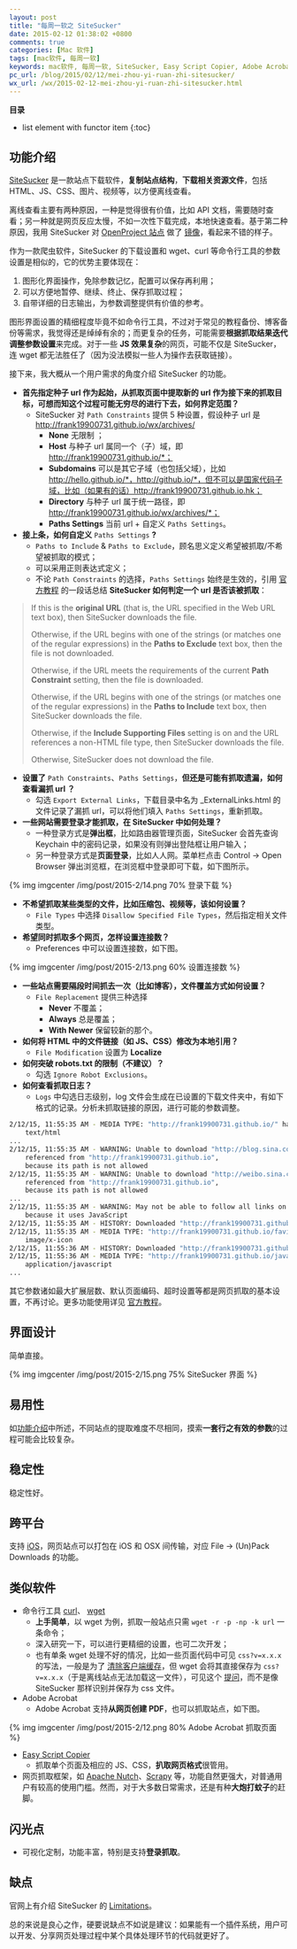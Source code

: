 ```yaml
---
layout: post
title: "每周一软之 SiteSucker"
date: 2015-02-12 01:38:02 +0800
comments: true
categories: [Mac 软件]
tags: [mac软件, 每周一软]
keywords: mac软件, 每周一软, SiteSucker, Easy Script Copier, Adobe Acrobat, curl, wget, 网页抓取
pc_url: /blog/2015/02/12/mei-zhou-yi-ruan-zhi-sitesucker/
wx_url: /wx/2015-02-12-mei-zhou-yi-ruan-zhi-sitesucker.html
---
```


__目录__

* list element with functor item
{:toc}

<!-- excerpt start -->

## 功能介绍

[SiteSucker](http://www.sitesucker.us/mac/mac.html) 是一款站点下载软件，**复制站点结构**，**下载相关资源文件**，包括 HTML、JS、CSS、图片、视频等，以方便离线查看。

离线查看主要有两种原因，一种是觉得很有价值，比如 API 文档，需要随时查看；另一种就是网页反应太慢，不如一次性下载完成，本地快速查看。基于第二种原因，我用 SiteSucker 对 [OpenProject 站点](https://www.openproject.org/) 做了 [镜像](http://frank19900731.github.io/ebook/openproject/)，看起来不错的样子。

作为一款爬虫软件，SiteSucker 的下载设置和 wget、curl 等命令行工具的参数设置是相似的，它的优势主要体现在：

1. 图形化界面操作，免除参数记忆，配置可以保存再利用；
2. 可以方便地暂停、继续、终止、保存抓取过程；
3. 自带详细的日志输出，为参数调整提供有价值的参考。

图形界面设置的精细程度毕竟不如命令行工具，不过对于常见的教程备份、博客备份等需求，我觉得还是绰绰有余的；而更复杂的任务，可能需要**根据抓取结果迭代调整参数设置**来完成。对于一些 **JS 效果复杂**的网页，可能不仅是 SiteSucker，连 wget 都无法胜任了（因为没法模拟一些人为操作去获取链接）。

<!-- excerpt end -->

接下来，我大概从一个用户需求的角度介绍 SiteSucker 的功能。

- **首先指定种子 url 作为起始，从抓取页面中提取新的 url 作为接下来的抓取目标，可想而知这个过程可能无穷尽的进行下去，如何界定范围？**
	- SiteSucker 对 `Path Constraints` 提供 5 种设置，假设种子 url 是 http://frank19900731.github.io/wx/archives/
		- **None**  无限制 ；
		- **Host**  与种子 url 属同一个（子）域，即 http://frank19900731.github.io/*；
		- **Subdomains**   可以是其它子域（也包括父域），比如 http://hello.github.io/*，http://github.io/*，但不可以是国家代码子域，比如（如果有的话）http://frank19900731.github.io.hk；
		- **Directory**  与种子 url 属于统一路径，即 http://frank19900731.github.io/wx/archives/*；
		- **Paths Settings**  当前 url + 自定义 `Paths Settings`。
-  **接上条，如何自定义** `Paths Settings` **?**
	- `Paths to Include` & `Paths to Exclude`，顾名思义定义希望被抓取/不希望被抓取的模式；
	- 可以采用正则表达式定义；
	- 不论 `Path Constraints` 的选择，`Paths Settings` 始终是生效的，引用 [官方教程](http://ricks-apps.com/osx/sitesucker/archive/2.x/2.6.x/2.6/manuals/en/pgs/Overview.html) 的一段话总结 **SiteSucker 如何判定一个 url 是否该被抓取**：

> If this is the **original URL** (that is, the URL specified in the Web URL text box), then SiteSucker downloads the file.
> 
> Otherwise, if the URL begins with one of the strings (or matches one of the regular expressions) in the **Paths to Exclude** text box, then the file is not downloaded.
> 
> Otherwise, if the URL meets the requirements of the current **Path Constraint** setting, then the file is downloaded.
> 
> Otherwise, if the URL begins with one of the strings (or matches one of the regular expressions) in the **Paths to Include** text box, then SiteSucker downloads the file.
> 
> Otherwise, if the **Include Supporting Files** setting is on and the URL references a non-HTML file type, then SiteSucker downloads the file.
> 
> Otherwise, SiteSucker does not download the file.

- **设置了**  `Path Constraints`、`Paths Settings`，**但还是可能有抓取遗漏，如何查看漏抓 url ？**
	- 勾选 `Export External Links`，下载目录中名为 _ExternalLinks.html 的文件记录了漏抓 url，可以将他们填入 `Paths Settings`，重新抓取。
- **一些网站需要登录才能抓取，在 SiteSucker 中如何处理？**
	- 一种登录方式是**弹出框**，比如路由器管理页面，SiteSucker 会首先查询 Keychain 中的密码记录，如果没有则弹出登陆框让用户输入；
	- 另一种登录方式是**页面登录**，比如人人网。菜单栏点击 Control -> Open Browser 弹出浏览框，在浏览框中登录即可下载，如下图所示。

{% img imgcenter /img/post/2015-2/14.png 70% 登录下载 %}

- **不希望抓取某些类型的文件，比如压缩包、视频等，该如何设置？**
	-  `File Types` 中选择 `Disallow Specified File Types`，然后指定相关文件类型。
- **希望同时抓取多个网页，怎样设置连接数？**
	- Preferences 中可以设置连接数，如下图。

{% img imgcenter /img/post/2015-2/13.png 60% 设置连接数 %}

- **一些站点需要隔段时间抓去一次（比如博客），文件覆盖方式如何设置？**
	- `File Replacement` 提供三种选择
		- **Never**  不覆盖；
		- **Always**  总是覆盖；
		- **With Newer**  保留较新的那个。
- **如何将 HTML 中的文件链接（如 JS、CSS）修改为本地引用？**
	- `File Modification` 设置为 **Localize**
- **如何突破 robots.txt 的限制（不建议）？**
	- 勾选 `Ignore Robot Exclusions`。
- **如何查看抓取日志？**
	- `Logs` 中勾选日志级别，log 文件会生成在已设置的下载文件夹中，有如下格式的记录。分析未抓取链接的原因，进行可能的参数调整。

```bash SiteSucker 日志记录
2/12/15, 11:55:35 AM - MEDIA TYPE: "http://frank19900731.github.io/" has a media type of
	text/html
...
2/12/15, 11:55:35 AM - WARNING: Unable to download "http://blog.sina.com/frank19900731",
	referenced from "http://frank19900731.github.io",
	because its path is not allowed
2/12/15, 11:55:35 AM - WARNING: Unable to download "http://weibo.sina.com/frank19900731",
	referenced from "http://frank19900731.github.io",
	because its path is not allowed
...
2/12/15, 11:55:35 AM - WARNING: May not be able to follow all links on "http://frank19900731.github.io"
	because it uses JavaScript
2/12/15, 11:55:35 AM - HISTORY: Downloaded "http://frank19900731.github.io"
2/12/15, 11:55:35 AM - MEDIA TYPE: "http://frank19900731.github.io/favicon.ico" has a media type of
	image/x-icon
2/12/15, 11:55:36 AM - HISTORY: Downloaded "http://frank19900731.github.io/favicon.ico"
2/12/15, 11:55:36 AM - MEDIA TYPE: "http://frank19900731.github.io/javascripts/modernizr.custom.js" has a media type of
	application/javascript
...
```

其它参数诸如最大扩展层数、默认页面编码、超时设置等都是网页抓取的基本设置，不再讨论。更多功能使用详见 [官方教程](http://ricks-apps.com/osx/sitesucker/archive/2.x/2.6.x/2.6/manuals/en/pgs/Overview.html)。

## 界面设计

简单直接。

{% img imgcenter /img/post/2015-2/15.png 75% SiteSucker 界面 %}

## 易用性

如[功能介绍](#section)中所述，不同站点的提取难度不尽相同，摸索**一套行之有效的参数**的过程可能会比较复杂。

## 稳定性

稳定性好。

##  跨平台

支持 [iOS](http://www.sitesucker.us/ios/ios.html)，网页站点可以打包在 iOS 和 OSX 间传输，对应 File -> (Un)Pack Downloads 的功能。

##  类似软件

- 命令行工具 [curl](http://curl.haxx.se/)、 [wget](https://www.gnu.org/software/wget/)
	- **上手简单**，以 wget 为例，抓取一般站点只需 `wget -r -p -np -k url` 一条命令；
	- 深入研究一下，可以进行更精细的设置，也可二次开发；
	- 也有单条 wget 处理不好的情况，比如一些页面代码中可见 `css?v=x.x.x` 的写法，一般是为了 [清除客户端缓存](http://blog.csdn.net/zanychou/article/details/8813076)，但 wget 会将其直接保存为 `css?v=x.x.x`（于是离线站点无法加载这一文件），可见这个 [提问](http://superuser.com/questions/703435/using-wget-to-download-css-with-get-params)，而不是像 SiteSucker 那样识别并保存为 css 文件。
- Adobe Acrobat
	- Adobe Acrobat 支持**从网页创建 PDF**，也可以抓取站点，如下图。

{% img imgcenter /img/post/2015-2/12.png 80% Adobe Acrobat 抓取页面 %}

- [Easy Script Copier](http://www.sentenzadesktop.com/easy-script-copier/)
	- 抓取单个页面及相应的 JS、CSS，**扒取网页格式**很管用。
- 网页抓取框架，如 [Apache Nutch](http://nutch.apache.org/)、[Scrapy](https://github.com/scrapy/scrapy) 等，功能自然更强大，对普通用户有较高的使用门槛。然而，对于大多数日常需求，还是有种**大炮打蚊子**的赶脚。

##  闪光点

- 可视化定制，功能丰富，特别是支持**登录抓取**。

##  缺点

官网上有介绍 SiteSucker 的 [Limitations](http://www.sitesucker.us/mac/limitations.html)。

总的来说是良心之作，硬要说缺点不如说是建议：如果能有一个插件系统，用户可以开发、分享网页处理过程中某个具体处理环节的代码就更好了。